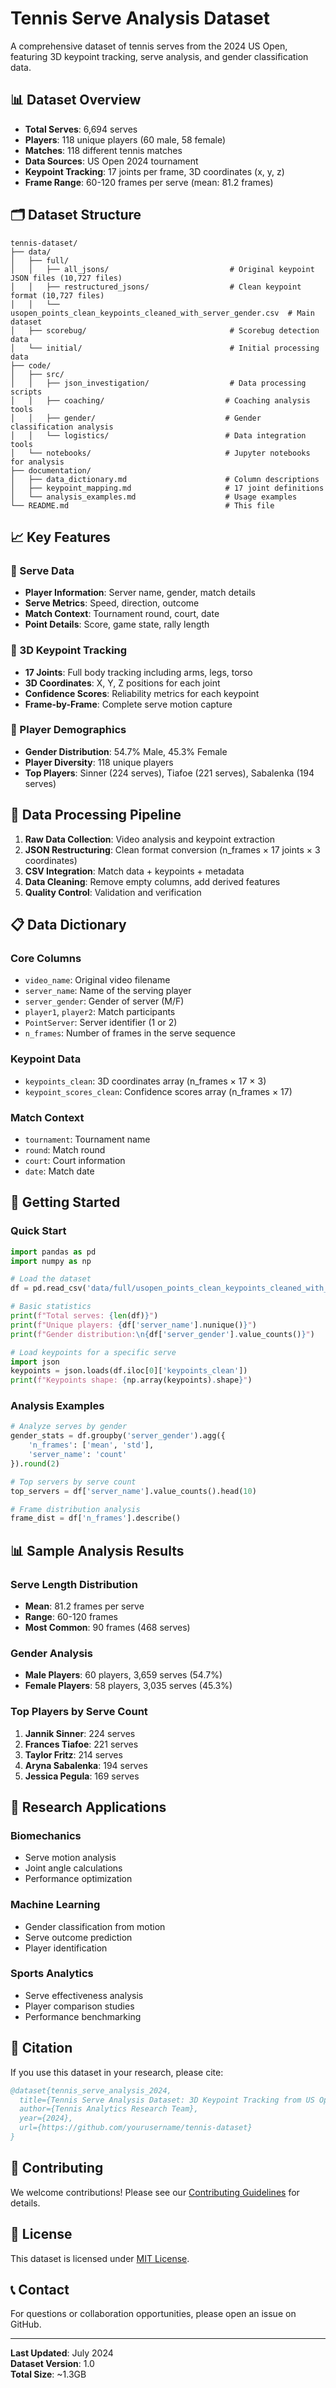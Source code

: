 # Tennis Serve Analysis Dataset

A comprehensive dataset of tennis serves from the 2024 US Open, featuring 3D keypoint tracking, serve analysis, and gender classification data.

## 📊 Dataset Overview

- **Total Serves**: 6,694 serves
- **Players**: 118 unique players (60 male, 58 female)
- **Matches**: 118 different tennis matches
- **Data Sources**: US Open 2024 tournament
- **Keypoint Tracking**: 17 joints per frame, 3D coordinates (x, y, z)
- **Frame Range**: 60-120 frames per serve (mean: 81.2 frames)

## 🗂️ Dataset Structure

```
tennis-dataset/
├── data/
│   ├── full/
│   │   ├── all_jsons/                           # Original keypoint JSON files (10,727 files)
│   │   ├── restructured_jsons/                  # Clean keypoint format (10,727 files)
│   │   └── usopen_points_clean_keypoints_cleaned_with_server_gender.csv  # Main dataset
│   ├── scorebug/                                # Scorebug detection data
│   └── initial/                                 # Initial processing data
├── code/
│   ├── src/
│   │   ├── json_investigation/                  # Data processing scripts
│   │   ├── coaching/                           # Coaching analysis tools
│   │   ├── gender/                             # Gender classification analysis
│   │   └── logistics/                          # Data integration tools
│   └── notebooks/                              # Jupyter notebooks for analysis
├── documentation/
│   ├── data_dictionary.md                      # Column descriptions
│   ├── keypoint_mapping.md                     # 17 joint definitions
│   └── analysis_examples.md                    # Usage examples
└── README.md                                   # This file
```

## 📈 Key Features

### 🎾 Serve Data
- **Player Information**: Server name, gender, match details
- **Serve Metrics**: Speed, direction, outcome
- **Match Context**: Tournament round, court, date
- **Point Details**: Score, game state, rally length

### 🦴 3D Keypoint Tracking
- **17 Joints**: Full body tracking including arms, legs, torso
- **3D Coordinates**: X, Y, Z positions for each joint
- **Confidence Scores**: Reliability metrics for each keypoint
- **Frame-by-Frame**: Complete serve motion capture

### 👥 Player Demographics
- **Gender Distribution**: 54.7% Male, 45.3% Female
- **Player Diversity**: 118 unique players
- **Top Players**: Sinner (224 serves), Tiafoe (221 serves), Sabalenka (194 serves)

## 🔧 Data Processing Pipeline

1. **Raw Data Collection**: Video analysis and keypoint extraction
2. **JSON Restructuring**: Clean format conversion (n_frames × 17 joints × 3 coordinates)
3. **CSV Integration**: Match data + keypoints + metadata
4. **Data Cleaning**: Remove empty columns, add derived features
5. **Quality Control**: Validation and verification

## 📋 Data Dictionary

### Core Columns
- `video_name`: Original video filename
- `server_name`: Name of the serving player
- `server_gender`: Gender of server (M/F)
- `player1`, `player2`: Match participants
- `PointServer`: Server identifier (1 or 2)
- `n_frames`: Number of frames in the serve sequence

### Keypoint Data
- `keypoints_clean`: 3D coordinates array (n_frames × 17 × 3)
- `keypoint_scores_clean`: Confidence scores array (n_frames × 17)

### Match Context
- `tournament`: Tournament name
- `round`: Match round
- `court`: Court information
- `date`: Match date

## 🚀 Getting Started

### Quick Start
```python
import pandas as pd
import numpy as np

# Load the dataset
df = pd.read_csv('data/full/usopen_points_clean_keypoints_cleaned_with_server_gender.csv')

# Basic statistics
print(f"Total serves: {len(df)}")
print(f"Unique players: {df['server_name'].nunique()}")
print(f"Gender distribution:\n{df['server_gender'].value_counts()}")

# Load keypoints for a specific serve
import json
keypoints = json.loads(df.iloc[0]['keypoints_clean'])
print(f"Keypoints shape: {np.array(keypoints).shape}")
```

### Analysis Examples
```python
# Analyze serves by gender
gender_stats = df.groupby('server_gender').agg({
    'n_frames': ['mean', 'std'],
    'server_name': 'count'
}).round(2)

# Top servers by serve count
top_servers = df['server_name'].value_counts().head(10)

# Frame distribution analysis
frame_dist = df['n_frames'].describe()
```

## 📊 Sample Analysis Results

### Serve Length Distribution
- **Mean**: 81.2 frames per serve
- **Range**: 60-120 frames
- **Most Common**: 90 frames (468 serves)

### Gender Analysis
- **Male Players**: 60 players, 3,659 serves (54.7%)
- **Female Players**: 58 players, 3,035 serves (45.3%)

### Top Players by Serve Count
1. **Jannik Sinner**: 224 serves
2. **Frances Tiafoe**: 221 serves  
3. **Taylor Fritz**: 214 serves
4. **Aryna Sabalenka**: 194 serves
5. **Jessica Pegula**: 169 serves

## 🔬 Research Applications

### Biomechanics
- Serve motion analysis
- Joint angle calculations
- Performance optimization

### Machine Learning
- Gender classification from motion
- Serve outcome prediction
- Player identification

### Sports Analytics
- Serve effectiveness analysis
- Player comparison studies
- Performance benchmarking

## 📝 Citation

If you use this dataset in your research, please cite:

```bibtex
@dataset{tennis_serve_analysis_2024,
  title={Tennis Serve Analysis Dataset: 3D Keypoint Tracking from US Open 2024},
  author={Tennis Analytics Research Team},
  year={2024},
  url={https://github.com/yourusername/tennis-dataset}
}
```

## 🤝 Contributing

We welcome contributions! Please see our [Contributing Guidelines](CONTRIBUTING.md) for details.

## 📄 License

This dataset is licensed under [MIT License](LICENSE).

## 📞 Contact

For questions or collaboration opportunities, please open an issue on GitHub.

---

**Last Updated**: July 2024  
**Dataset Version**: 1.0  
**Total Size**: ~1.3GB 